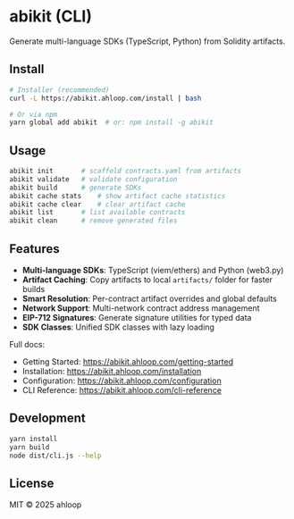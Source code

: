 # abikit (CLI)

Generate multi-language SDKs (TypeScript, Python) from Solidity artifacts.

## Install

```bash
# Installer (recommended)
curl -L https://abikit.ahloop.com/install | bash

# Or via npm
yarn global add abikit  # or: npm install -g abikit
```

## Usage

```bash
abikit init       # scaffold contracts.yaml from artifacts
abikit validate   # validate configuration
abikit build      # generate SDKs
abikit cache stats    # show artifact cache statistics
abikit cache clear    # clear artifact cache
abikit list       # list available contracts
abikit clean      # remove generated files
```

## Features

- **Multi-language SDKs**: TypeScript (viem/ethers) and Python (web3.py)
- **Artifact Caching**: Copy artifacts to local `artifacts/` folder for faster builds
- **Smart Resolution**: Per-contract artifact overrides and global defaults
- **Network Support**: Multi-network contract address management
- **EIP-712 Signatures**: Generate signature utilities for typed data
- **SDK Classes**: Unified SDK classes with lazy loading

Full docs:
- Getting Started: https://abikit.ahloop.com/getting-started
- Installation: https://abikit.ahloop.com/installation
- Configuration: https://abikit.ahloop.com/configuration
- CLI Reference: https://abikit.ahloop.com/cli-reference

## Development

```bash
yarn install
yarn build
node dist/cli.js --help
```

## License
MIT © 2025 ahloop

